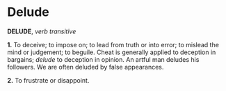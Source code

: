 # Delude

**DELUDE**, _verb transitive_

**1.** To deceive; to impose on; to lead from truth or into error; to mislead the mind or judgement; to beguile. Cheat is generally applied to deception in bargains; _delude_ to deception in opinion. An artful man deludes his followers. We are often deluded by false appearances.

**2.** To frustrate or disappoint.
